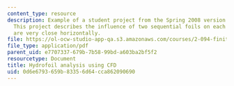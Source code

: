```yaml
---
content_type: resource
description: Example of a student project from the Spring 2008 version of the course.
  This project describes the influence of two sequential foils on each other when
  are very close horizontally.
file: https://ol-ocw-studio-app-qa.s3.amazonaws.com/courses/2-094-finite-element-analysis-of-solids-and-fluids-ii-spring-2011/0d6e6793659b83356d64cca862090690_MIT2_094S11_aharon.pdf
file_type: application/pdf
parent_uid: e7707337-679b-7b58-99bd-a603ba2bf5f2
resourcetype: Document
title: Hydrofoil analysis using CFD
uid: 0d6e6793-659b-8335-6d64-cca862090690
---
```

